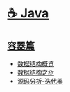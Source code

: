 # [☕️ Java](/README)

## [容器篇](/container/)

* [数据结构概览](/container/数据结构概览)
* [数据结构之树](/container/数据结构之树)
* [源码分析-迭代器](/container/源码分析-迭代器)

